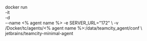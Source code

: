 docker run \
-it \
-d \
--name <% agent name %>
-e SERVER_URL="172"  \ 
-v /Docker/tc/agents/<% agent name %>:/data/teamcity_agent/conf  \      
jetbrains/teamcity-minimal-agent
